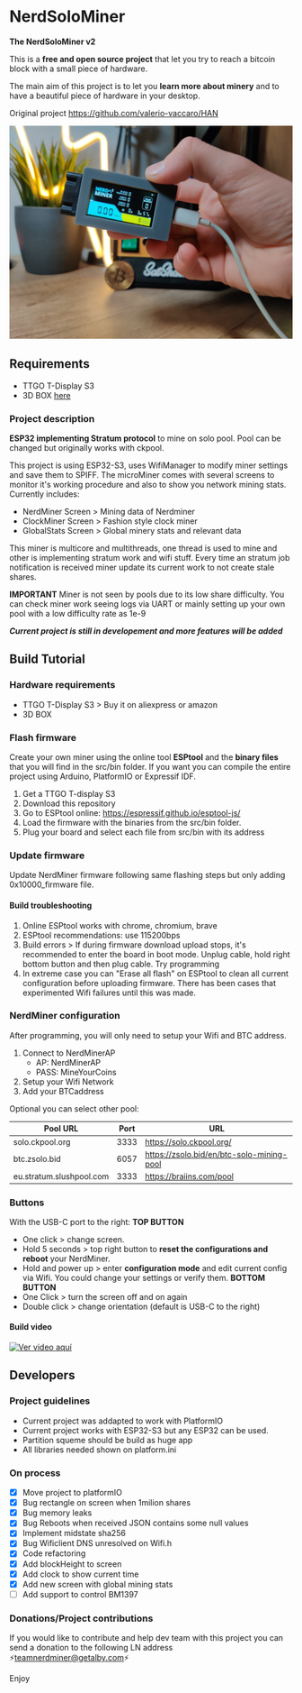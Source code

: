 # NerdSoloMiner
**The NerdSoloMiner v2**

This is a **free and open source project** that let you try to reach a bitcoin block with a small piece of hardware. 

The main aim of this project is to let you **learn more about minery** and to have a beautiful piece of hardware in your desktop.


Original project https://github.com/valerio-vaccaro/HAN

![image](images/NerdMinerv2.jpg)

## Requirements
- TTGO T-Display S3
- 3D BOX [here](3d_files/)

### Project description
**ESP32 implementing Stratum protocol** to mine on solo pool. Pool can be changed but originally works with ckpool.

This project is using ESP32-S3, uses WifiManager to modify miner settings and save them to SPIFF.
The microMiner comes with several screens to monitor it's working procedure and also to show you network mining stats.
Currently includes:
- NerdMiner Screen > Mining data of Nerdminer
- ClockMiner Screen > Fashion style clock miner
- GlobalStats Screen > Global minery stats and relevant data

This miner is multicore and multithreads, one thread is used to mine and other is implementing stratum work and wifi stuff. 
Every time an stratum job notification is received miner update its current work to not create stale shares. 

**IMPORTANT** Miner is not seen by pools due to its low share difficulty. You can check miner work seeing logs via UART or mainly setting up your own pool with a low difficulty rate as 1e-9

***Current project is still in developement and more features will be added***

## Build Tutorial
### Hardware requirements
- TTGO T-Display S3 > Buy it on aliexpress or amazon
- 3D BOX

### Flash firmware
Create your own miner using the online tool **ESPtool** and the **binary files** that you will find in the src/bin folder.
If you want you can compile the entire project using Arduino, PlatformIO or Expressif IDF.

1. Get a TTGO T-display S3
1. Download this repository
1. Go to ESPtool online: https://espressif.github.io/esptool-js/
1. Load the firmware with the binaries from the src/bin folder.
1. Plug your board and select each file from src/bin with its address 

### Update firmware
Update NerdMiner firmware following same flashing steps but only adding 0x10000_firmware file.

#### Build troubleshooting
1. Online ESPtool works with chrome, chromium, brave
1. ESPtool recommendations: use 115200bps
1. Build errors > If during firmware download upload stops, it's recommended to enter the board in boot mode. Unplug cable, hold right bottom button and then plug cable. Try programming
1. In extreme case you can "Erase all flash" on ESPtool to clean all current configuration before uploading firmware. There has been cases that experimented Wifi failures until this was made. 

### NerdMiner configuration
After programming, you will only need to setup your Wifi and BTC address.

1. Connect to NerdMinerAP
    - AP:   NerdMinerAP
    - PASS: MineYourCoins
1. Setup your Wifi Network
1. Add your BTCaddress

Optional you can select other pool:

| Pool URL                 | Port | URL |
|---                       |---   |---  | 
| solo.ckpool.org          | 3333 | https://solo.ckpool.org/ |
| btc.zsolo.bid            | 6057 | https://zsolo.bid/en/btc-solo-mining-pool |
| eu.stratum.slushpool.com | 3333 | https://braiins.com/pool |

### Buttons
With the USB-C port to the right:
**TOP BUTTON**
- One click > change screen.
- Hold 5 seconds > top right button to **reset the configurations and reboot** your NerdMiner. 
- Hold and power up > enter **configuration mode** and edit current config via Wifi. You could change your settings or verify them.
**BOTTOM BUTTON**
- One Click > turn the screen off and on again
- Double click > change orientation (default is USB-C to the right)

#### Build video
[![Ver video aquí](https://img.youtube.com/vi/POUT2R_opDs/0.jpg)](https://youtu.be/POUT2R_opDs)

## Developers
### Project guidelines
- Current project was addapted to work with PlatformIO
- Current project works with ESP32-S3 but any ESP32 can be used.
- Partition squeme should be build as huge app
- All libraries needed shown on platform.ini

### On process
- [x]  Move project to platformIO
- [x]  Bug rectangle on screen when 1milion shares
- [x]  Bug memory leaks
- [x]  Bug Reboots when received JSON contains some null values
- [x]  Implement midstate sha256
- [x]  Bug Wificlient DNS unresolved on Wifi.h
- [x]  Code refactoring
- [x]  Add blockHeight to screen
- [x]  Add clock to show current time
- [x]  Add new screen with global mining stats
- [ ]  Add support to control BM1397

### Donations/Project contributions
If you would like to contribute and help dev team with this project you can send a donation to the following LN address ⚡teamnerdminer@getalby.com⚡

Enjoy